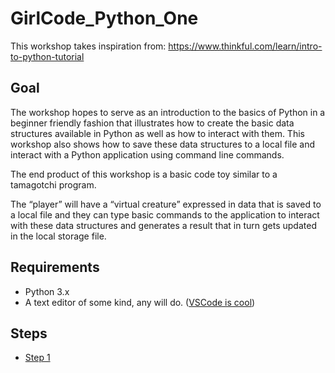 # GirlCode_Python_One

This workshop takes inspiration from: https://www.thinkful.com/learn/intro-to-python-tutorial

## Goal
The workshop hopes to serve as an introduction to the basics of Python in a beginner friendly fashion that illustrates how to create the basic data structures available in Python as well as how to interact with them. This workshop also shows how to save these data structures to a local file and interact with a Python application using command line commands. 


The end product of this workshop is a basic code toy similar to a tamagotchi program.


The “player” will have a “virtual creature” expressed in data that is saved to a local file and they can type basic commands to the application to interact with these data structures and generates a result that in turn gets updated in the local storage file.

## Requirements
- Python 3.x
- A text editor of some kind, any will do. ([VSCode is cool](https://code.visualstudio.com/ "VSCode is cool"))


## Steps
- [Step 1](https://github.com/hammanandre/GirlCode_Python_One/blob/master/Step1.md)
